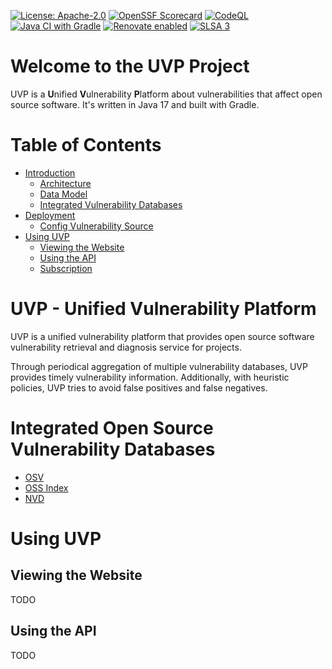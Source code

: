 [![License: Apache-2.0](https://img.shields.io/badge/License-Apache_2.0-blue.svg)](https://raw.githubusercontent.com/opensourceways/uvp/main/LICENSE)
[![OpenSSF Scorecard](https://api.securityscorecards.dev/projects/github.com/opensourceways/uvp/badge)](https://api.securityscorecards.dev/projects/github.com/opensourceways/uvp)
[![CodeQL](https://github.com/opensourceways/uvp/actions/workflows/codeql.yml/badge.svg)](https://github.com/opensourceways/uvp/actions/workflows/codeql.yml)
[![Java CI with Gradle](https://github.com/opensourceways/uvp/actions/workflows/gradle.yml/badge.svg)](https://github.com/opensourceways/uvp/actions/workflows/gradle.yml)
[![Renovate enabled](https://img.shields.io/badge/renovate-enabled-brightgreen.svg)](https://renovatebot.com/)
[![SLSA 3](https://slsa.dev/images/gh-badge-level3.svg)](https://slsa.dev)

# Welcome to the UVP Project

UVP is a **U**nified **V**ulnerability **P**latform about vulnerabilities that affect open source software.
It's written in Java 17 and built with Gradle.

# Table of Contents

- [Introduction](#uvp---unified-vulnerability-platform)
    - [Architecture](docs/architecture.md)
    - [Data Model](docs/data-model.md)
    - [Integrated Vulnerability Databases](#integrated-vulnerability-databases)
- [Deployment](docs/deployment.md)
    - [Config Vulnerability Source](docs/config-vuln-source.md)
- [Using UVP](#using-uvp)
    - [Viewing the Website](#viewing-the-website)
    - [Using the API](#using-the-api)
    - [Subscription](docs/subscription.md)

# UVP - Unified Vulnerability Platform

UVP is a unified vulnerability platform that provides open source software vulnerability retrieval
and diagnosis service for projects.

Through periodical aggregation of multiple vulnerability databases, UVP provides timely vulnerability information.
Additionally, with heuristic policies, UVP tries to avoid false positives and false negatives.

# Integrated Open Source Vulnerability Databases

* [OSV](https://osv.dev)
* [OSS Index](https://ossindex.sonatype.org)
* [NVD](https://nvd.nist.gov)

# Using UVP

## Viewing the Website

TODO

## Using the API

TODO
